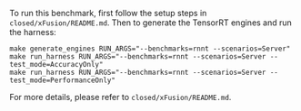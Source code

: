To run this benchmark, first follow the setup steps in `closed/xFusion/README.md`. Then to generate the TensorRT engines and run the harness:

```
make generate_engines RUN_ARGS="--benchmarks=rnnt --scenarios=Server"
make run_harness RUN_ARGS="--benchmarks=rnnt --scenarios=Server --test_mode=AccuracyOnly"
make run_harness RUN_ARGS="--benchmarks=rnnt --scenarios=Server --test_mode=PerformanceOnly"
```

For more details, please refer to `closed/xFusion/README.md`.
